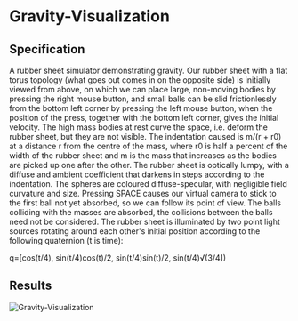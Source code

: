 # Gravity-Visualization
## Specification
A rubber sheet simulator demonstrating gravity. Our rubber sheet with a flat torus topology (what goes out comes in on the opposite side) is initially viewed from above, on which we can place large, non-moving bodies by pressing the right mouse button, and small balls can be slid frictionlessly from the bottom left corner by pressing the left mouse button, when the position of the press, together with the bottom left corner, gives the initial velocity. The high mass bodies at rest curve the space, i.e. deform the rubber sheet, but they are not visible. The indentation caused is m/(r + r0) at a distance r from the centre of the mass, where r0 is half a percent of the width of the rubber sheet and m is the mass that increases as the bodies are picked up one after the other. The rubber sheet is optically lumpy, with a diffuse and ambient coefficient that darkens in steps according to the indentation. The spheres are coloured diffuse-specular, with negligible field curvature and size. Pressing SPACE causes our virtual camera to stick to the first ball not yet absorbed, so we can follow its point of view. The balls colliding with the masses are absorbed, the collisions between the balls need not be considered. The rubber sheet is illuminated by two point light sources rotating around each other's initial position according to the following quaternion (t is time):

q=[cos(t/4), sin(t/4)cos(t)/2, sin(t/4)sin(t)/2, sin(t/4)√(3/4])

## Results
![Gravity-Visualization](https://i.imgur.com/Cv1Bnig.png)




